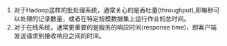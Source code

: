 1. 对于Hadoop这样的批处理系统，通常关心的是吞吐量(throughput),即每秒可以处理的记录数量，或者在特定规模数据集上运行作业的总时间。
2. 对于在线系统，通常更重要的是服务的响应时间(response time)，即客户端发送请求到接收响应之间的时间。